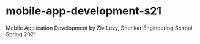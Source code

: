 # mobile-app-development-s21
Mobile Application Development by Ziv Levy, Shenkar Engineering School, Spring 2021
